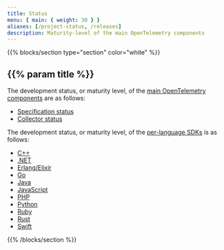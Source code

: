```yaml
---
title: Status
menu: { main: { weight: 30 } }
aliases: [/project-status, /releases]
description: Maturity-level of the main OpenTelemetry components
---
```


{{% blocks/section type="section" color="white" %}}

## {{% param title %}}

The development status, or maturity level, of the [main OpenTelemetry
components][main-comp] are as follows:


<div class="l-get-started-buttons">

- [Specification status](/docs/reference/specification/status/)
- [Collector status](/docs/collector/#status-and-releases)

</div>

The development status, or maturity level, of the [per-language SDKs](/docs/instrumentation/) is as follows:
<div class="l-primary-buttons mt-5">

- [C++](/docs/instrumentation/cpp/) 
- [.NET](/docs/instrumentation/net/) 
- [Erlang/Elixir](/docs/instrumentation/erlang/) 
- [Go](/docs/instrumentation/go/) 
- [Java](/docs/instrumentation/java/) 
- [JavaScript](/docs/instrumentation/js/) 
- [PHP](/docs/instrumentation/php/) 
- [Python](/docs/instrumentation/python/) 
- [Ruby](/docs/instrumentation/ruby/) 
- [Rust](/docs/instrumentation/rust/) 
- [Swift](/docs/instrumentation/swift/) 

</div>


[main-comp]: /docs/concepts/components/

{{% /blocks/section %}}
